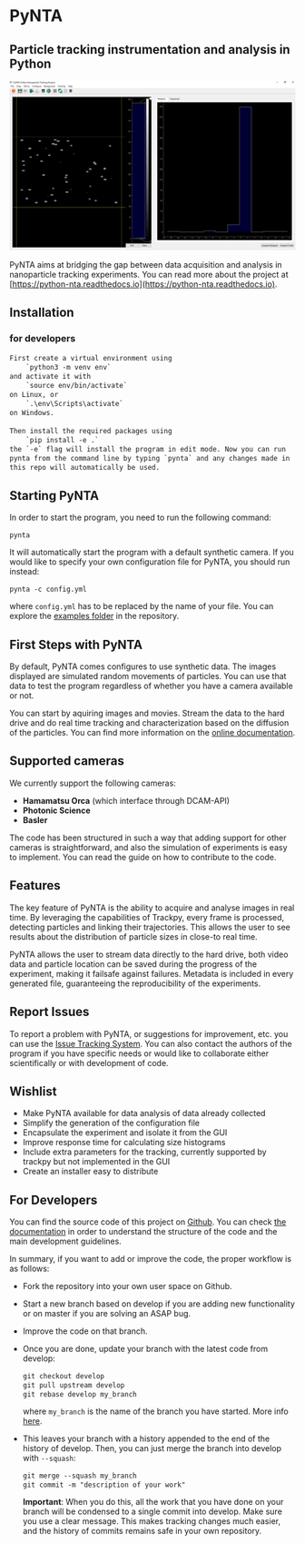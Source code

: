 # PyNTA
## Particle tracking instrumentation and analysis in Python

![Screenshot of the PyNTA software](docs/media/screenshot_01.png?raw=true "PyNTA acquiring")

PyNTA aims at bridging the gap between data acquisition and analysis in nanoparticle tracking experiments. You can read more about the project at [https://python-nta.readthedocs.io](https://python-nta.readthedocs.io).

## Installation

### for developers
    First create a virtual environment using 
        `python3 -m venv env`
    and activate it with 
        `source env/bin/activate`
    on Linux, or 
        `.\env\Scripts\activate`
    on Windows.

    Then install the required packages using 
        `pip install -e .`
    the `-e` flag will install the program in edit mode. Now you can run pynta from the command line by typing `pynta` and any changes made in this repo will automatically be used.
## Starting PyNTA
In order to start the program, you need to run the following command: 

    pynta
    
It will automatically start the program with a default synthetic camera. If you would like to specify your own configuration file for PyNTA, you should run instead:

    pynta -c config.yml
    
where ``config.yml`` has to be replaced by the name of your file. You can explore the [examples folder](https://github.com/nanoepics/pynta/tree/master/examples) in the repository.

## First Steps with PyNTA
By default, PyNTA comes configures to use synthetic data. The images displayed are simulated random movements of particles. You can use that data to test the program regardless of whether you have a camera available or not. 

You can start by aquiring images and movies. Stream the data to the hard drive and do real time tracking and characterization based on the diffusion of the particles. You can find more information on the [online documentation](http://nanoepics.github.io/pynta).

## Supported cameras
We currently support the following cameras:
* **Hamamatsu Orca** (which interface through DCAM-API)
* **Photonic Science** 
* **Basler**

The code has been structured in such a way that adding support for other cameras is straightforward, and also the simulation of experiments is easy to implement. You can read the guide on how to contribute to the code. 

## Features
The key feature of PyNTA is the ability to acquire and analyse images in real time. By leveraging the capabilities of Trackpy, every frame is processed, detecting particles and linking their trajectories. This allows the user to see results about the distribution of particle sizes in close-to real time. 

PyNTA allows the user to stream data directly to the hard drive, both video data and particle location can be saved during the progress of the experiment, making it failsafe against failures. Metadata is included in every generated file, guaranteeing the reproducibility of the experiments. 

## Report Issues
To report a problem with PyNTA, or suggestions for improvement, etc. you can use the [Issue Tracking System](https://github.com/nanoepics/pynta/issues). You can also contact the authors of the program if you have specific needs or would like to collaborate either scientifically or with development of code.

## Wishlist
* Make PyNTA available for data analysis of data already collected
* Simplify the generation of the configuration file
* Encapsulate the experiment and isolate it from the GUI
* Improve response time for calculating size histograms
* Include extra parameters for the tracking, currently supported by trackpy but not implemented in the GUI
* Create an installer easy to distribute

## For Developers
You can find the source code of this project on [Github](https://github.com/nanoepics/pynta). You can check [the documentation](https://nanoepics.github.io/pynta) in order to understand the structure of the code and the main development guidelines. 

In summary, if you want to add or improve the code, the proper workflow is as follows: 

* Fork the repository into your own user space on Github.
* Start a new branch based on develop if you are adding new functionality or on master if you are solving an ASAP bug.
* Improve the code on that branch.
* Once you are done, update your branch with the latest code from develop:

    ```
    git checkout develop
    git pull upstream develop
    git rebase develop my_branch
    ```
    
    where `my_branch` is the name of the branch you have started. More info [here](https://git-scm.com/docs/git-rebase).
* This leaves your branch with a history appended to the end of the history of develop. Then, you can just merge the branch into develop with ``--squash``:
    ```
    git merge --squash my_branch
    git commit -m "description of your work"
    ```
    **Important**: When you do this, all the work that you have done on your branch will be condensed to a single commit into develop. Make sure you use a clear message. This makes tracking changes much easier, and the history of commits remains safe in your own repository.